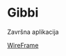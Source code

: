 # Gibbi

Završna aplikacija

[WireFrame](https://www.figma.com/file/zP53OMfaclHK1D5t4JjuV5/Untitled?type=design&node-id=0%3A1&t=f69cEB7PRC3PT3HC-1)
